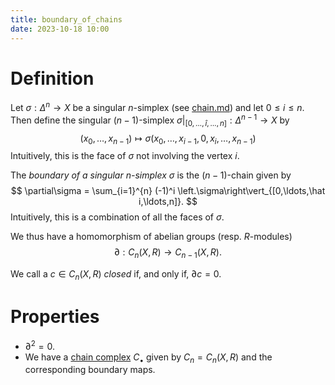 ```yaml
---
title: boundary_of_chains
date: 2023-10-18 10:00
---
```

# Definition
Let $\sigma:\Delta^n\to X$ be a singular $n$-simplex (see [chain.md](chain.md))
and let $0\leq i\leq n$. Then define the singular $(n-1)$-simplex
$\left.\sigma\right\vert_{[0,\ldots,\hat i,\ldots,n]}:\Delta^{n-1}\to X$ by
$$
(x_0,\ldots,x_{n-1})\mapsto \sigma(x_0,\ldots,x_{i-1},0,x_i,\ldots,x_{n-1})
$$
Intuitively, this is the face of $\sigma$ not involving the vertex $i$.

The *boundary of a singular $n$-simplex* $\sigma$ is the $(n-1)$-chain given by
$$
\partial\sigma = \sum_{i=1}^{n} (-1)^i \left.\sigma\right\vert_{[0,\ldots,\hat i,\ldots,n]}.
$$
Intuitively, this is a combination of all the faces of $\sigma$.

We thus have a homomorphism of abelian groups (resp. $R$-modules)
$$
\partial : C_n(X,R) \to C_{n-1}(X,R).
$$

We call a $c\in C_n(X,R)$ *closed* if, and only if, $\partial c = 0$.

# Properties
- $\partial^2 = 0$.
- We have a [chain complex](chain_complexes.md) $C_\bullet$ given by
  $C_n=C_n(X,R)$ and the corresponding boundary maps.
